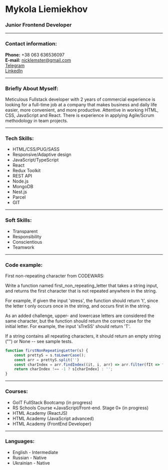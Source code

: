 # Mykola Liemiekhov

### Junior Frontend Developer

---

### Contact information:

**Phone:** +38 063 636536097 <br>
**E-mail:** nicklemster@gmail.com <br>
[Telegram](https://t.me/nicklemster) <br>
[LinkedIn](https://www.linkedin.com/in/nikolay-liemiekhov-270520180/) <br>

---

### Briefly About Myself:

Meticulous Fullstack developer with 2 years of commercial
experience is looking for a full-time job at a company that
makes business and daily life easier, more convenient, and
more productive. Attentive in working HTML, CSS,
JavaScript and React. There is experience in applying
Agile/Scrum methodology in team projects.

---

### Tech Skills:

- HTML/CSS/PUG/SASS
- Responsive/Adaptive design
- JavaScript/TypeScript
- React
- Redux Toolkit
- REST API
- Node.js
- MongoDB
- Nest.js
- Parcel
- GIT

---

### Soft Skills:

- Transparent
- Responsibility
- Conscientious
- Teamwork

---

### Code example:

First non-repeating character from CODEWARS:

Write a function named first_non_repeating_letter that takes a string input, and returns the first character that is not repeated anywhere in the string.

For example, if given the input 'stress', the function should return 't', since the letter t only occurs once in the string, and occurs first in the string.

As an added challenge, upper- and lowercase letters are considered the same character, but the function should return the correct case for the initial letter. For example, the input 'sTreSS' should return 'T'.

If a string contains all repeating characters, it should return an empty string ("") or None -- see sample tests.

```javascript
function firstNonRepeatingLetter(s) {
    const prettyS = s.toLowerCase();
    const arr = prettyS.split('')
    const charIndex = arr.findIndex((it, i, arr) => arr.filter(fIt => fIt === it).length === 1);
    return charIndex !== -1 ? s[charIndex] : '';
}
```
---

### Courses:

- GoIT FullStack Bootcamp (in progress)
- RS Schools Course «JavaScript/Front-end. Stage 0» (in progress)
- HTML Academy (ReactJS)
- HTML Academy (JavaScript advanced)
- HTML Academy (FrontEnd Developer)

---

### Languages:

- English \- Intermediate
- Russian \- Native
- Ukrainian \- Native
